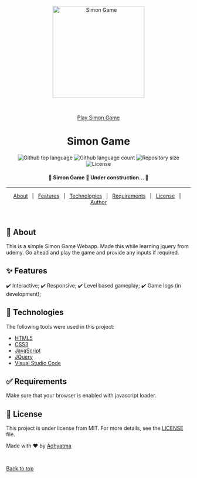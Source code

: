 <div align="center" id="top"> 
  <img src="https://web.pdx.edu/~kherb2/project2-simon-game/images/simon-1.png" alt="Simon Game" width="250px" height="250px"/>

  &#xa0;

  <a href="https://r00kiead.github.io/Simon-Game/">Play Simon Game</a>
</div>

<h1 align="center">Simon Game</h1>

<p align="center">
  <img alt="Github top language" src="https://img.shields.io/github/languages/top/r00kieAd/Simon-Game?color=56BEB8">

  <img alt="Github language count" src="https://img.shields.io/github/languages/count/r00kieAd/Simon-Game?color=56BEB8">

  <img alt="Repository size" src="https://img.shields.io/github/repo-size/r00kieAd/Simon-Game?color=56BEB8">

  <img alt="License" src="https://img.shields.io/github/license/r00kieAd/Simon-Game?color=56BEB8">
</p>

<!-- Status -->

<h4 align="center"> 
	🚧  Simon Game 🚀 Under construction...  🚧
</h4> 

<hr>

<p align="center">
  <a href="#dart-about">About</a> &#xa0; | &#xa0; 
  <a href="#sparkles-features">Features</a> &#xa0; | &#xa0;
  <a href="#rocket-technologies">Technologies</a> &#xa0; | &#xa0;
  <a href="#white_check_mark-requirements">Requirements</a> &#xa0; | &#xa0;
  <a href="#memo-license">License</a> &#xa0; | &#xa0;
  <a href="https://github.com/{{YOUR_GITHUB_USERNAME}}" target="_blank">Author</a>
</p>

<br>

## :dart: About ##

This is a simple Simon Game Webapp. Made this while learning jquery from udemy. Go ahead and play the game and provide any inputs if required.

## :sparkles: Features ##

:heavy_check_mark: Interactive;
:heavy_check_mark: Responsive;
:heavy_check_mark: Level based gameplay;
:heavy_check_mark: Game logs (in development);

## :rocket: Technologies ##

The following tools were used in this project:

- [HTML5](https://www.w3schools.com/html/default.asp)
- [CSS3](https://www.w3schools.com/css/default.asp)
- [JavaScript](https://www.w3schools.com/js/default.asp)
- [JQuery](https://www.w3schools.com/jquery/default.asp)
- [Visual Studio Code](https://code.visualstudio.com/)

## :white_check_mark: Requirements ##

Make sure that your browser is enabled with javascript loader.

## :memo: License ##

This project is under license from MIT. For more details, see the [LICENSE](LICENSE) file.


Made with :heart: by <a href="https://github.com/r00kieAd" target="_blank">Adhyatma</a>

&#xa0;

<a href="#top">Back to top</a>
